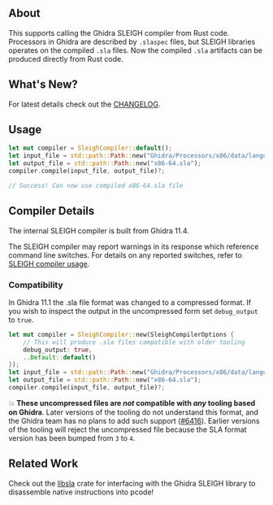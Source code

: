 ## About

This supports calling the Ghidra SLEIGH compiler from Rust code. Processors in Ghidra are described by `.slaspec` files, but SLEIGH libraries operates on the compiled `.sla` files. Now the compiled `.sla` artifacts can be produced directly from Rust code.

## What's New?

For latest details check out the [CHANGELOG](./CHANGELOG.md).

## Usage

```rust
let mut compiler = SleighCompiler::default();
let input_file = std::path::Path::new("Ghidra/Processors/x86/data/languages/x86-64.slaspec");
let output_file = std::path::Path::new("x86-64.sla");
compiler.compile(input_file, output_file)?;

// Success! Can now use compiled x86-64.sla file
```

## Compiler Details

The internal SLEIGH compiler is built from Ghidra 11.4.

The SLEIGH compiler may report warnings in its response which reference command line switches. For details on any reported switches, refer to [SLEIGH compiler usage](https://github.com/NationalSecurityAgency/ghidra/blob/1801dc1ee62be73faae29961ec2f17a59423f156/Ghidra/Features/Decompiler/src/decompile/cpp/slgh_compile.cc#L3736-L3747).

### Compatibility

In Ghidra 11.1 the .sla file format was changed to a compressed format. If you wish to inspect the output in the uncompressed form set `debug_output` to `true`.

```rust
let mut compiler = SleighCompiler::new(SleighCompilerOptions {
    // This will produce .sla files compatible with older tooling
    debug_output: true,
    ..Default::default()
});
let input_file = std::path::Path::new("Ghidra/Processors/x86/data/languages/x86-64.slaspec");
let output_file = std::path::Path::new("x86-64.sla");
compiler.compile(input_file, output_file)?;
```

💥 **These uncompressed files are _not_ compatible with _any_ tooling based on Ghidra**. Later versions of the tooling do not understand this format, and the Ghidra team has no plans to add such support ([#6416](https://github.com/NationalSecurityAgency/ghidra/issues/6416)). Earlier versions of the tooling will reject the uncompressed file because the SLA format version has been bumped from `3` to `4`.

## Related Work

Check out the [libsla](https://crates.io/crates/libsla) crate for interfacing with the Ghidra SLEIGH library to disassemble native instructions into pcode!
